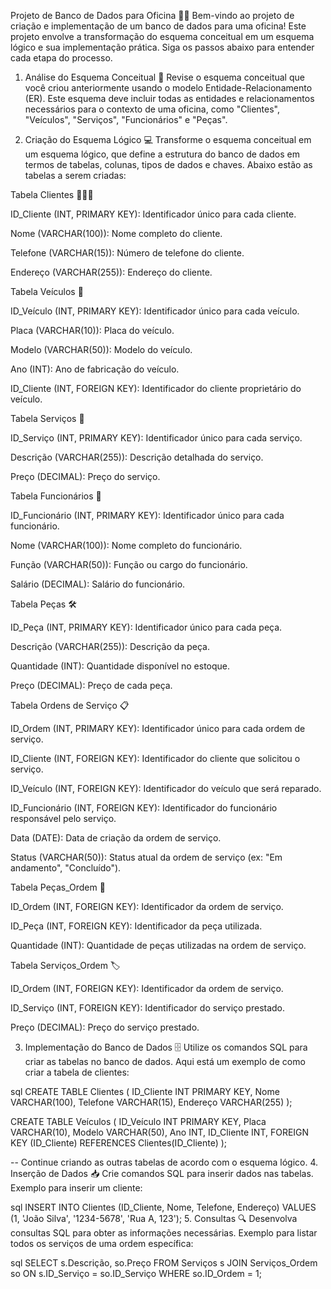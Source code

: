 Projeto de Banco de Dados para Oficina 🚗🔧
Bem-vindo ao projeto de criação e implementação de um banco de dados para uma oficina! Este projeto envolve a transformação do esquema conceitual em um esquema lógico e sua implementação prática. Siga os passos abaixo para entender cada etapa do processo.

1. Análise do Esquema Conceitual 📝
Revise o esquema conceitual que você criou anteriormente usando o modelo Entidade-Relacionamento (ER). Este esquema deve incluir todas as entidades e relacionamentos necessários para o contexto de uma oficina, como "Clientes", "Veículos", "Serviços", "Funcionários" e "Peças".

2. Criação do Esquema Lógico 💻
Transforme o esquema conceitual em um esquema lógico, que define a estrutura do banco de dados em termos de tabelas, colunas, tipos de dados e chaves. Abaixo estão as tabelas a serem criadas:

Tabela Clientes 🧑‍🤝‍🧑

ID_Cliente (INT, PRIMARY KEY): Identificador único para cada cliente.

Nome (VARCHAR(100)): Nome completo do cliente.

Telefone (VARCHAR(15)): Número de telefone do cliente.

Endereço (VARCHAR(255)): Endereço do cliente.

Tabela Veículos 🚗

ID_Veículo (INT, PRIMARY KEY): Identificador único para cada veículo.

Placa (VARCHAR(10)): Placa do veículo.

Modelo (VARCHAR(50)): Modelo do veículo.

Ano (INT): Ano de fabricação do veículo.

ID_Cliente (INT, FOREIGN KEY): Identificador do cliente proprietário do veículo.

Tabela Serviços 🔧

ID_Serviço (INT, PRIMARY KEY): Identificador único para cada serviço.

Descrição (VARCHAR(255)): Descrição detalhada do serviço.

Preço (DECIMAL): Preço do serviço.

Tabela Funcionários 👷

ID_Funcionário (INT, PRIMARY KEY): Identificador único para cada funcionário.

Nome (VARCHAR(100)): Nome completo do funcionário.

Função (VARCHAR(50)): Função ou cargo do funcionário.

Salário (DECIMAL): Salário do funcionário.

Tabela Peças 🛠️

ID_Peça (INT, PRIMARY KEY): Identificador único para cada peça.

Descrição (VARCHAR(255)): Descrição da peça.

Quantidade (INT): Quantidade disponível no estoque.

Preço (DECIMAL): Preço de cada peça.

Tabela Ordens de Serviço 📋

ID_Ordem (INT, PRIMARY KEY): Identificador único para cada ordem de serviço.

ID_Cliente (INT, FOREIGN KEY): Identificador do cliente que solicitou o serviço.

ID_Veículo (INT, FOREIGN KEY): Identificador do veículo que será reparado.

ID_Funcionário (INT, FOREIGN KEY): Identificador do funcionário responsável pelo serviço.

Data (DATE): Data de criação da ordem de serviço.

Status (VARCHAR(50)): Status atual da ordem de serviço (ex: "Em andamento", "Concluído").

Tabela Peças_Ordem 🔩

ID_Ordem (INT, FOREIGN KEY): Identificador da ordem de serviço.

ID_Peça (INT, FOREIGN KEY): Identificador da peça utilizada.

Quantidade (INT): Quantidade de peças utilizadas na ordem de serviço.

Tabela Serviços_Ordem 🏷️

ID_Ordem (INT, FOREIGN KEY): Identificador da ordem de serviço.

ID_Serviço (INT, FOREIGN KEY): Identificador do serviço prestado.

Preço (DECIMAL): Preço do serviço prestado.

3. Implementação do Banco de Dados 🗄️
Utilize os comandos SQL para criar as tabelas no banco de dados. Aqui está um exemplo de como criar a tabela de clientes:

sql
CREATE TABLE Clientes (
    ID_Cliente INT PRIMARY KEY,
    Nome VARCHAR(100),
    Telefone VARCHAR(15),
    Endereço VARCHAR(255)
);

CREATE TABLE Veículos (
    ID_Veículo INT PRIMARY KEY,
    Placa VARCHAR(10),
    Modelo VARCHAR(50),
    Ano INT,
    ID_Cliente INT,
    FOREIGN KEY (ID_Cliente) REFERENCES Clientes(ID_Cliente)
);

-- Continue criando as outras tabelas de acordo com o esquema lógico.
4. Inserção de Dados 📥
Crie comandos SQL para inserir dados nas tabelas. Exemplo para inserir um cliente:

sql
INSERT INTO Clientes (ID_Cliente, Nome, Telefone, Endereço)
VALUES (1, 'João Silva', '1234-5678', 'Rua A, 123');
5. Consultas 🔍
Desenvolva consultas SQL para obter as informações necessárias. Exemplo para listar todos os serviços de uma ordem específica:

sql
SELECT s.Descrição, so.Preço
FROM Serviços s
JOIN Serviços_Ordem so ON s.ID_Serviço = so.ID_Serviço
WHERE so.ID_Ordem = 1;
